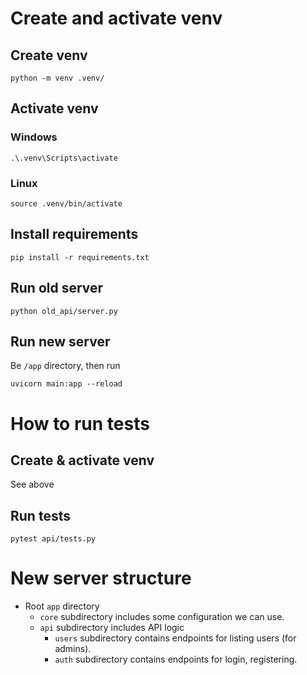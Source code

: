 # Create and activate venv
## Create venv
`python -m venv .venv/`
## Activate venv
### Windows
`.\.venv\Scripts\activate`
### Linux
`source .venv/bin/activate`
## Install requirements
`pip install -r requirements.txt`
## Run old server
`python old_api/server.py`
## Run new server
Be `/app` directory, then run

`uvicorn main:app --reload`

# How to run tests
## Create & activate venv
See above
## Run tests
`pytest api/tests.py`

# New server structure
- Root `app` directory
  - `core` subdirectory includes some configuration we can use.
  - `api` subdirectory includes API logic
    - `users` subdirectory contains endpoints for listing users (for admins).
    - `auth` subdirectory contains endpoints for login, registering.